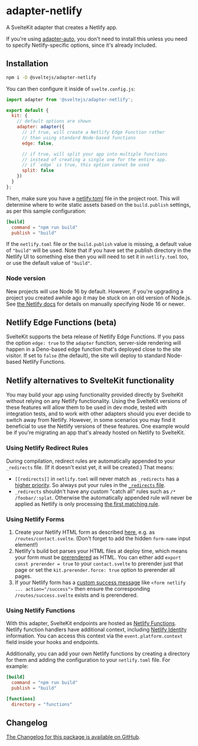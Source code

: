 # adapter-netlify

A SvelteKit adapter that creates a Netlify app.

If you're using [adapter-auto](../adapter-auto), you don't need to install this unless you need to specify Netlify-specific options, since it's already included.

## Installation

```bash
npm i -D @sveltejs/adapter-netlify
```

You can then configure it inside of `svelte.config.js`:

```js
import adapter from '@sveltejs/adapter-netlify';

export default {
  kit: {
    // default options are shown
    adapter: adapter({
      // if true, will create a Netlify Edge Function rather
      // than using standard Node-based functions
      edge: false,

      // if true, will split your app into multiple functions
      // instead of creating a single one for the entire app.
      // if `edge` is true, this option cannot be used
      split: false
    })
  }
};
```

Then, make sure you have a [netlify.toml](https://docs.netlify.com/configure-builds/file-based-configuration) file in the project root. This will determine where to write static assets based on the `build.publish` settings, as per this sample configuration:

```toml
[build]
  command = "npm run build"
  publish = "build"
```

If the `netlify.toml` file or the `build.publish` value is missing, a default value of `"build"` will be used. Note that if you have set the publish directory in the Netlify UI to something else then you will need to set it in `netlify.toml` too, or use the default value of `"build"`.

### Node version

New projects will use Node 16 by default. However, if you're upgrading a project you created awhile ago it may be stuck on an old version of Node.js. See [the Netlify docs](https://docs.netlify.com/configure-builds/manage-dependencies/#node-js-and-javascript) for details on manually specifying Node 16 or newer.

## Netlify Edge Functions (beta)

SvelteKit supports the beta release of Netlify Edge Functions. If you pass the option `edge: true` to the `adapter` function, server-side rendering will happen in a Deno-based edge function that's deployed close to the site visitor. If set to `false` (the default), the site will deploy to standard Node-based Netlify Functions.

## Netlify alternatives to SvelteKit functionality

You may build your app using functionality provided directly by SvelteKit without relying on any Netlify functionality. Using the SvelteKit versions of these features will allow them to be used in dev mode, tested with integration tests, and to work with other adapters should you ever decide to switch away from Netlify. However, in some scenarios you may find it beneficial to use the Netlify versions of these features. One example would be if you're migrating an app that's already hosted on Netlify to SvelteKit.

### Using Netlify Redirect Rules

During compilation, redirect rules are automatically appended to your `_redirects` file. (If it doesn't exist yet, it will be created.) That means:

- `[[redirects]]` in `netlify.toml` will never match as `_redirects` has a [higher priority](https://docs.netlify.com/routing/redirects/#rule-processing-order). So always put your rules in the [`_redirects` file](https://docs.netlify.com/routing/redirects/#syntax-for-the-redirects-file).
- `_redirects` shouldn't have any custom "catch all" rules such as `/* /foobar/:splat`. Otherwise the automatically appended rule will never be applied as Netlify is only processing [the first matching rule](https://docs.netlify.com/routing/redirects/#rule-processing-order).

### Using Netlify Forms

1. Create your Netlify HTML form as described [here](https://docs.netlify.com/forms/setup/#html-forms), e.g. as `/routes/contact.svelte`. (Don't forget to add the hidden `form-name` input element!)
2. Netlify's build bot parses your HTML files at deploy time, which means your form must be [prerendered](https://kit.svelte.dev/docs/page-options#prerender) as HTML. You can either add `export const prerender = true` to your `contact.svelte` to prerender just that page or set the `kit.prerender.force: true` option to prerender all pages.
3. If your Netlify form has a [custom success message](https://docs.netlify.com/forms/setup/#success-messages) like `<form netlify ... action="/success">` then ensure the corresponding `/routes/success.svelte` exists and is prerendered.

### Using Netlify Functions

With this adapter, SvelteKit endpoints are hosted as [Netlify Functions](https://docs.netlify.com/functions/overview/). Netlify function handlers have additional context, including [Netlify Identity](https://docs.netlify.com/visitor-access/identity/) information. You can access this context via the `event.platform.context` field inside your hooks and endpoints.

Additionally, you can add your own Netlify functions by creating a directory for them and adding the configuration to your `netlify.toml` file. For example:

```toml
[build]
  command = "npm run build"
  publish = "build"

[functions]
  directory = "functions"
```

## Changelog

[The Changelog for this package is available on GitHub](https://github.com/sveltejs/kit/blob/master/packages/adapter-netlify/CHANGELOG.md).
